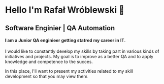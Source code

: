 # Hello I'm Rafał Wróblewski 👋

## Software Enginier | QA Automation

#### I am a Junior QA enginieer getting statred my career in IT.
I would like to constantly develop my skills by taking part in various kinds of initiatives and projects.
My goal is to improve as a better QA and to apply knowledge and competence to the succes.

In this place, I'll want to present my activities related to my skill development so that you may view them.



<!--
**Kuba-Wroblewski/Kuba-Wroblewski** is a ✨ _special_ ✨ repository because its `README.md` (this file) appears on your GitHub profile

Here are some ideas to get you started:

- 🔭 I’m currently working on ...
- 🌱 I’m currently learning ...
- 👯 I’m looking to collaborate on ...
- 🤔 I’m looking for help with ...
- 💬 Ask me about ...
- 📫 How to reach me: ...
- 😄 Pronouns: ...
- ⚡ Fun fact: ...
-->
